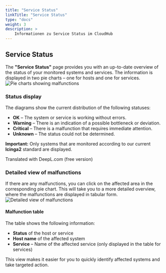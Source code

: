 ```yaml
---
title: "Service Status"
linkTitle: "Service Status"
type: "docs"
weight: 3
description: >
    Informationen zu Service Status im CloudHub
---
```


## Service Status

The **"Service Status"** page provides you with an up-to-date overview of the status of your monitored systems and services. The information is displayed in two pie charts – one for hosts and one for services.
![Pie charts showing malfunctions](../img/service-status/diagrams-malfunctions.png)

### Status display

The diagrams show the current distribution of the following statuses:

- **OK** – The system or service is working without errors.
- **Warning** – There is an indication of a possible bottleneck or deviation.
- **Critical** – There is a malfunction that requires immediate attention.
- **Unknown** – The status could not be determined.

**Important:**
Only systems that are monitored according to our current **Icinga2** standard are displayed.

Translated with DeepL.com (free version)

### Detailed view of malfunctions

If there are any malfunctions, you can click on the affected area in the corresponding pie chart.
This will take you to a more detailed overview, where the malfunctions are displayed in tabular form.
![Detailed view of malfunctions](../img/service-status/detailed-view-malfunctions.png)

#### Malfunction table

The table shows the following information:

- **Status** of the host or service
- **Host name** of the affected system
- **Service** – Name of the affected service (only displayed in the table for services)

This view makes it easier for you to quickly identify affected systems and take targeted action.
